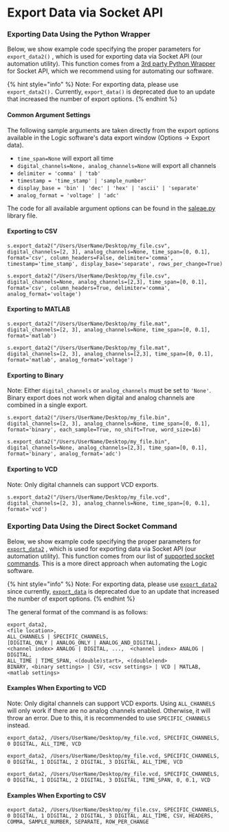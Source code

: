 # Export Data via Socket API

### Exporting Data Using the Python Wrapper

Below, we show example code specifying the proper parameters for `export_data2()` , which is used for exporting data via Socket API (our automation utility). This function comes from a [3rd party Python Wrapper](https://github.com/ppannuto/python-saleae) for Socket API, which we recommend using for automating our software.

{% hint style="info" %}
Note: For exporting data, please use `export_data2().` Currently, `export_data()` is deprecated due to an update that increased the number of export options.
{% endhint %}

#### Common Argument Settings

The following sample arguments are taken directly from the export options available in the Logic software's data export window (Options -> Export data).

* `time_span=None` will export all time
* `digital_channels=None, analog_channels=None` will export all channels
* `delimiter = 'comma' | 'tab'`
* `timestamp = 'time_stamp' | 'sample_number'`
* `display_base = 'bin' | 'dec' | 'hex' | 'ascii' | 'separate'`
* `analog_format = 'voltage' | 'adc'`

The code for all available argument options can be found in the [saleae.py](https://github.com/ppannuto/python-saleae/blob/master/saleae/saleae.py) library file.

#### Exporting to CSV

`s.export_data2("/Users/UserName/Desktop/my_file.csv", digital_channels=[2, 3], analog_channels=None, time_span=[0, 0.1], format='csv', column_headers=False, delimiter='comma', timestamp='time_stamp', display_base='separate', rows_per_change=True)`

`s.export_data2("/Users/UserName/Desktop/my_file.csv", digital_channels=None, analog_channels=[2,3], time_span=[0, 0.1], format='csv', column_headers=True, delimiter='comma', analog_format='voltage')`

#### Exporting to MATLAB

`s.export_data2("/Users/UserName/Desktop/my_file.mat", digital_channels=[2, 3], analog_channels=None, time_span=[0, 0.1], format='matlab')`

`s.export_data2("/Users/UserName/Desktop/my_file.mat", digital_channels=[2, 3], analog_channels=[2,3], time_span=[0, 0.1], format='matlab', analog_format='voltage')`

#### Exporting to Binary

Note: Either `digital_channels` or `analog_channels` must be set to `'None'`. Binary export does not work when digital and analog channels are combined in a single export.

`s.export_data2("/Users/UserName/Desktop/my_file.bin", digital_channels=[2, 3], analog_channels=None, time_span=[0, 0.1], format='binary', each_sample=True, no_shift=True, word_size=16)`

`s.export_data2("/Users/UserName/Desktop/my_file.bin", digital_channels=None, analog_channels=[2,3], time_span=[0, 0.1], format='binary', analog_format='adc')`

#### Exporting to VCD

Note: Only digital channels can support VCD exports.

`s.export_data2("/Users/UserName/Desktop/my_file.vcd", digital_channels=[2, 3], analog_channels=None, time_span=[0, 0.1], format='vcd')`

### Exporting Data Using the Direct Socket Command

Below, we show example code specifying the proper parameters for [`export_data2`](https://github.com/saleae/SaleaeSocketApi/blob/master/Doc/Logic%20Socket%20API%20Users%20Guide.md#export-data-2) , which is used for exporting data via Socket API (our automation utility). This function comes from our list of [supported socket commands](https://github.com/saleae/SaleaeSocketApi/blob/master/Doc/Logic%20Socket%20API%20Users%20Guide.md). This is a more direct approach when automating the Logic software.

{% hint style="info" %}
Note: For exporting data, please use [`export_data2`](https://github.com/saleae/SaleaeSocketApi/blob/master/Doc/Logic%20Socket%20API%20Users%20Guide.md#export-data-2)  since currently, [`export_data`](https://github.com/saleae/SaleaeSocketApi/blob/master/Doc/Logic%20Socket%20API%20Users%20Guide.md#export-data-deprecated) is deprecated due to an update that increased the number of export options.
{% endhint %}

The general format of the command is as follows:

```
export_data2, 
<file location>, 
ALL_CHANNELS | SPECIFIC_CHANNELS, 
[DIGITAL_ONLY | ANALOG_ONLY | ANALOG_AND_DIGITAL],  
<channel index> ANALOG | DIGITAL, ...,  <channel index> ANALOG | DIGITAL,
ALL_TIME | TIME_SPAN, <(double)start>, <(double)end>
BINARY, <binary settings> | CSV, <csv settings> | VCD | MATLAB, <matlab settings>
```

#### Examples When Exporting to VCD

Note: Only digital channels can support VCD exports. Using `ALL_CHANNELS` will only work if there are no analog channels enabled. Otherwise, it will throw an error. Due to this, it is recommended to use `SPECIFIC_CHANNELS` instead.

`export_data2, /Users/UserName/Desktop/my_file.vcd, SPECIFIC_CHANNELS, 0 DIGITAL, ALL_TIME, VCD`

`export_data2, /Users/UserName/Desktop/my_file.vcd, SPECIFIC_CHANNELS, 0 DIGITAL, 1 DIGITAL, 2 DIGITAL, 3 DIGITAL, ALL_TIME, VCD`

`export_data2, /Users/UserName/Desktop/my_file.vcd, SPECIFIC_CHANNELS, 0 DIGITAL, 1 DIGITAL, 2 DIGITAL, 3 DIGITAL, TIME_SPAN, 0, 0.1, VCD`

#### Examples When Exporting to CSV

`export_data2, /Users/UserName/Desktop/my_file.csv, SPECIFIC_CHANNELS, 0 DIGITAL, 1 DIGITAL, 2 DIGITAL, 3 DIGITAL, ALL_TIME, CSV, HEADERS, COMMA, SAMPLE_NUMBER, SEPARATE, ROW_PER_CHANGE`

